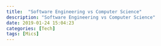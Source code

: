 ```yaml
---
title:  "Software Engineering vs Computer Science"
description: "Software Engineering vs Computer Science"
date: 2019-01-24 15:04:23
categories: [Tech]
tags: [Mics]
---
```


